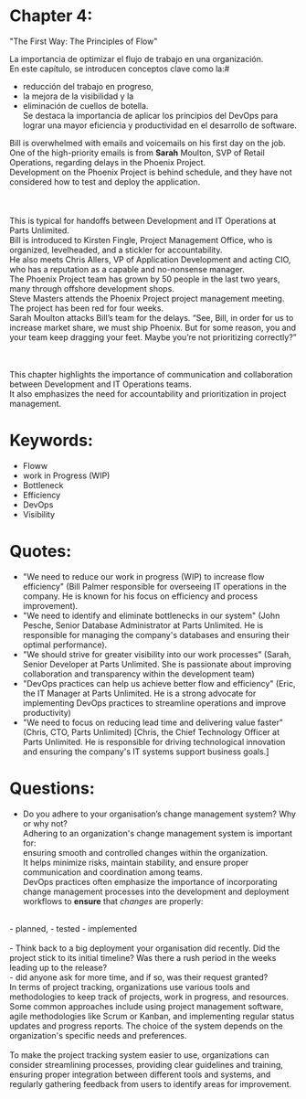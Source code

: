 # Chapter 4:

"The First Way: The Principles of Flow" 

La importancia de optimizar el flujo de trabajo en una organización. 
<br>En este capítulo, se introducen conceptos clave como la:#
- reducción del trabajo en progreso, 
- la mejora de la visibilidad y la 
- eliminación de cuellos de botella. 
<br>Se destaca la importancia de aplicar los principios del DevOps para lograr una mayor eficiencia y productividad en el desarrollo de software.

Bill is overwhelmed with emails and voicemails on his first day on the job. <br>
One of the high-priority emails is from **Sarah** Moulton, SVP of Retail Operations, regarding delays in the Phoenix Project. <br>
Development on the Phoenix Project is behind schedule, and they have not considered how to test and deploy the application. <br>
<br><br><br>
This is typical for handoffs between Development and IT Operations at Parts Unlimited. <br>
Bill is introduced to Kirsten Fingle, Project Management Office, who is organized, levelheaded, and a stickler for accountability. <br>
He also meets Chris Allers, VP of Application Development and acting CIO, who has a reputation as a capable and no-nonsense manager. <br>
The Phoenix Project team has grown by 50 people in the last two years, many through offshore development shops. <br>
Steve Masters attends the Phoenix Project project management meeting. The project has been red for four weeks. <br>
Sarah Moulton attacks Bill’s team for the delays. “See, Bill, in order for us to increase market share, we must ship Phoenix. But for some reason, you and your team keep dragging your feet. Maybe you’re not prioritizing correctly?”
<br><br><br>

This chapter highlights the importance of communication and collaboration between Development and IT Operations teams. <br>
It also emphasizes the need for accountability and prioritization in project management.<br>


# Keywords:
* Floww
* work in Progress (WIP)
* Bottleneck
* Efficiency
* DevOps
* Visibility

# Quotes:

* "We need to reduce our work in progress (WIP) to increase flow efficiency" (Bill Palmer responsible for overseeing IT operations in the company. He is known for his focus on efficiency and process improvement).
* "We need to identify and eliminate bottlenecks in our system" (John Pesche, Senior Database Administrator at Parts Unlimited. He is responsible for managing the company's databases and ensuring their optimal performance).
* "We should strive for greater visibility into our work processes" (Sarah, Senior Developer at Parts Unlimited. She is passionate about improving collaboration and transparency within the development team)
* "DevOps practices can help us achieve better flow and efficiency" (Eric,  the IT Manager at Parts Unlimited. He is a strong advocate for implementing DevOps practices to streamline operations and improve productivity)
* "We need to focus on reducing lead time and delivering value faster" (Chris, CTO, Parts Unlimited) [Chris, the Chief Technology Officer at Parts Unlimited. He is responsible for driving technological innovation and ensuring the company's IT systems support business goals.]


# Questions:

- Do you adhere to your organisation’s change management system? Why or why not?
  <br>
Adhering to an organization's change management system is important for:<br>
  ensuring smooth and controlled changes within the organization. <br>It helps minimize risks, maintain stability, and ensure proper communication and coordination among teams. <br>
DevOps practices often emphasize the importance of incorporating change management processes into the development and deployment workflows to **ensure** that _changes_ are properly:  
<br>
        - planned,
        - tested
        - implemented
      <br><br>
- Think back to a big deployment your organisation did recently. 
Did the project stick to its initial timeline? Was there a rush period in the weeks leading up to the release?   <br>
- did anyone ask for more time, and if so, was their request granted?
  <br>
In terms of project tracking, organizations use various tools and methodologies to keep track of projects, work in progress, and resources.   <br>
Some common approaches include using project management software, agile methodologies like Scrum or Kanban, and implementing regular status updates and progress reports. 
The choice of the system depends on the organization's specific needs and preferences.
  <br>  <br>
To make the project tracking system easier to use, organizations can consider streamlining processes, providing clear guidelines and training, ensuring proper integration between different tools and systems, and regularly gathering feedback from users to identify areas for improvement.

